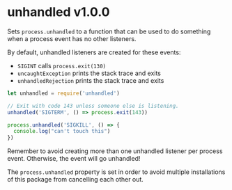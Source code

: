 # unhandled v1.0.0

Sets `process.unhandled` to a function that can be used to
do something when a process event has no other listeners.

By default, unhandled listeners are created for these events:
- `SIGINT` calls `process.exit(130)`
- `uncaughtException` prints the stack trace and exits
- `unhandledRejection` prints the stack trace and exits

```js
let unhandled = require('unhandled')

// Exit with code 143 unless someone else is listening.
unhandled('SIGTERM', () => process.exit(143))

process.unhandled('SIGKILL', () => {
  console.log("can't touch this")
})
```

Remember to avoid creating more than one unhandled listener
per process event. Otherwise, the event will go unhandled!

The `process.unhandled` property is set in order to
avoid multiple installations of this package from
cancelling each other out.

